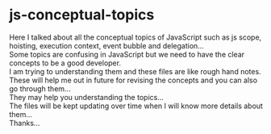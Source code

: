 # js-conceptual-topics

Here I talked about all the conceptual topics of JavaScript such as js scope, hoisting, execution context, event bubble and delegation...
<br/>
Some topics are confusing in JavaScript but we need to have the clear concepts to be a good developer.
<br/>
I am trying to understanding them and these files are like rough hand notes. These will help me out in future for revising the concepts and you can also go through them...
<br/>
They may help you understanding the topics...
<br/>
The files will be kept updating over time when I will know more details about them...
<br/>
Thanks...
